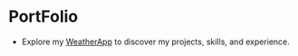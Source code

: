 # PortFolio
- Explore my [WeatherApp](https://vyasweatherapp.netlify.app/) to discover my projects, skills, and experience.

